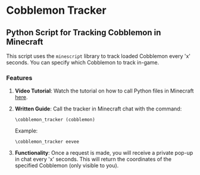 # Cobblemon Tracker

## Python Script for Tracking Cobblemon in Minecraft

This script uses the `minescript` library to track loaded Cobblemon every 'x' seconds. You can specify which Cobblemon to track in-game.

### Features

1. **Video Tutorial**: Watch the tutorial on how to call Python files in Minecraft [here](https://medal.tv/games/minecraft/clips/2djOrR0-cHb0_s/d1337xwr68vl?invite=cr-MSwxMnMsMjAwNDk5NzA1LA).
   
2. **Written Guide**: Call the tracker in Minecraft chat with the command:
   
   ```
   \cobblemon_tracker (cobblemon)
   ```
   
   Example:
   
   ```
   \cobblemon_tracker eevee
   ```

3. **Functionality**: Once a request is made, you will receive a private pop-up in chat every 'x' seconds. This will return the coordinates of the specified Cobblemon (only visible to you).

